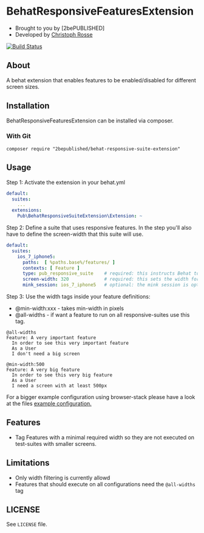 BehatResponsiveFeaturesExtension
===============================
- Brought to you by [2bePUBLISHED]
- Developed by [Christoph Rosse](http://gries.tv)

[![Build Status](https://secure.travis-ci.org/2bepublished/BehatResponsiveFeaturesExtension.png)](http://travis-ci.org/2bepublished/BehatResponsiveFeaturesExtension)

About
-----

A behat extension that enables features to be enabled/disabled for different screen sizes.

Installation
------------

BehatResponsiveFeaturesExtension can be installed via composer.

### With Git

    composer require "2bepublished/behat-responsive-suite-extension"

Usage
-----

Step 1: Activate the extension in your behat.yml

```yaml
default:
  suites:
    ...
  extensions:
    Pub\BehatResponsiveSuiteExtension\Extension: ~
```

Step 2: Define a suite that uses responsive features.
In the step you'll also have to define the screen-width that this suite will use.

```yaml
default:
  suites:
    ios_7_iphone5:
      paths:  [ %paths.base%/features/ ]
      contexts: [ Feature ]
      type: pub_responsive_suite    # required: this instructs Behat to use the responsive suite. 
      screen-width: 320             # required: this sets the width for that suite
      mink_session: ios_7_iphone5   # optional: the mink session is optional if you don't use mink. 
```

Step 3: Use the width tags inside your feature definitions:
* @min-width:xxx - takes min-width in pixels 
* @all-widths    - if want a feature to run on all responsive-suites use this tag.

```gherkin
@all-widths
Feature: A very important feature
  In order to see this very important feature
  As a User
  I don't need a big screen
```

```gherkin
@min-width:500
Feature: A very big feature
  In order to see this very big feature
  As a User
  I need a screen with at least 500px
```

For a bigger example configuration using browser-stack please have a look at the files [example configuration.](examples/browser-stack.behat.yml)

Features
--------
- Tag Features with a minimal required width so they are not executed on test-suites with smaller screens.


Limitations
-----------

- Only width filtering is currently allowd
- Features that should execute on all configurations need the `@all-widths` tag

LICENSE
-------

See `LICENSE` file.